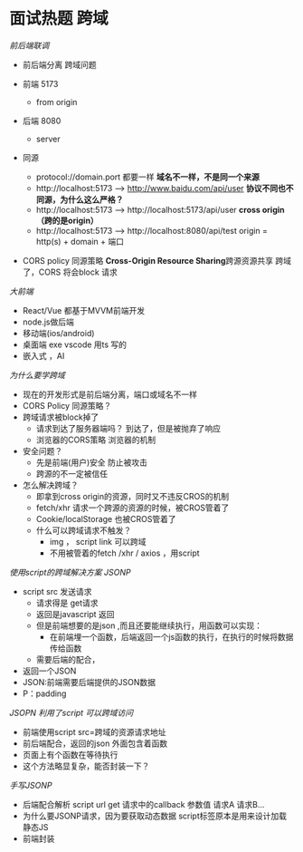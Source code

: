 # 面试热题 跨域

*前后端联调*
  - 前后端分离 跨域问题
  - 前端 5173
    - from origin 
  - 后端 8080
    - server 
 
  - 同源
    - protocol://domain.port 都要一样
    **域名不一样，不是同一个来源**
    - http://localhost:5173 --> http://www.baidu.com/api/user 
    **协议不同也不同源，为什么这么严格？**
    - http://localhost:5173 --> http://localhost:5173/api/user
    **cross origin（跨的是origin）**
    - http://localhost:5173 --> http://localhost:8080/api/test
    origin = http(s) + domain + 端口

   - CORS policy 同源策略
     **Cross-Origin Resource Sharing**跨源资源共享
     跨域了，CORS 将会block 请求


*大前端*
  - React/Vue 都基于MVVM前端开发
  - node.js做后端
  - 移动端(ios/android)
  - 桌面端 exe vscode 用ts 写的
  - 嵌入式 ，AI

*为什么要学跨域*
  - 现在的开发形式是前后端分离，端口或域名不一样
  - CORS Policy 同源策略？
  - 跨域请求被block掉了
    - 请求到达了服务器端吗？  到达了，但是被抛弃了响应
    - 浏览器的CORS策略 浏览器的机制
  - 安全问题？
    - 先是前端(用户)安全 防止被攻击
    - 跨源的不一定被信任
  - 怎么解决跨域？
    - 即拿到cross origin的资源，同时又不违反CROS的机制
    - fetch/xhr 请求一个跨源的资源的时候，被CROS管着了
    - Cookie/localStorage 也被CROS管着了
    - 什么可以跨域请求不触发？
      - img ， script link 可以跨域
      - 不用被管着的fetch /xhr / axios ，用script

*使用script的跨域解决方案 JSONP*
  - script src 发送请求
    - 请求得是 get请求
    - 返回是javascript 返回
    - 但是前端想要的是json ,而且还要能继续执行，用函数可以实现：
      - 在前端埋一个函数，后端返回一个js函数的执行，在执行的时候将数据传给函数
    - 需要后端的配合，
  - 返回一个JSON
  - JSON:前端需要后端提供的JSON数据
  - P：padding

*JSOPN 利用了script 可以跨域访问*
  - 前端使用script src=跨域的资源请求地址
  - 前后端配合，返回的json 外面包含着函数
  - 页面上有个函数在等待执行
  - 这个方法略显复杂，能否封装一下？

*手写JSONP*
  - 后端配合解析 script url get 请求中的callback 参数值
    请求A 请求B...
  - 为什么要JSONP请求，因为要获取动态数据
    script标签原本是用来设计加载静态JS
  - 前端封装
    
